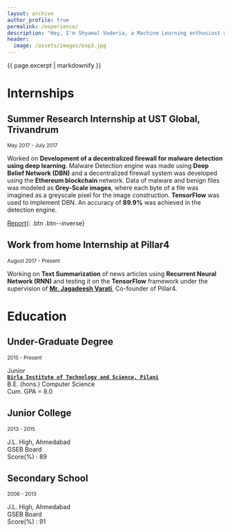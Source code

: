 ```yaml
---
layout: archive
author_profile: true
permalink: /experience/
description: "Hey, I'm Shyamal Vaderia, a Machine Learning enthusiast and Python lover, pursuing B.E.(Hons) in Computer Science from BITS Pilani, Pilani Campus, India."
header:
  image: /assets/images/exp3.jpg
---
```

{{ page.excerpt | markdownify }}
# Internships
## Summer Research Internship at UST Global, Trivandrum
<small>May 2017 - July 2017</small>  

Worked on **Development of a decentralized firewall for malware detection using deep learning**.
Malware Detection engine was made using **Deep Belief Network (DBN)** and a decentralized firewall
system was developed using the **Ethereum blockchain** network.
Data of malware and benign files was modeled as **Grey-Scale images**, where each byte of a file was imagined as a greyscale pixel for the image construction.
**TensorFlow** was used to implement DBN. An accuracy of **89.9%** was achieved in the detection engine.   

[Report](/decentralized_firewall/){: .btn .btn--inverse}

## Work from home Internship at Pillar4
<small>August 2017 - Present </small>  

Working on **Text Summarization** of news articles using **Recurrent Neural Network (RNN)** and testing it on the **TensorFlow** framework under the supervision of [**Mr. Jagadeesh Varati**](https://www.linkedin.com/in/jagadeeshvarati/), Co-founder of Pillar4.

  
  

# Education
## Under-Graduate Degree
<small>2015 - Present</small>

Junior  
[**`Birla Institute of Technology and Science, Pilani`**](http://www.bits-pilani.ac.in/)  
B.E. (hons.) Computer Science  
Cum. GPA = 8.0

## Junior College
<small>2013 - 2015</small>   

J.L. High, Ahmedabad  
GSEB Board  
Score(%) : 89  

## Secondary School
<small>2006 - 2013</small>   

J.L. High, Ahmedabad  
GSEB Board  
Score(%) : 91